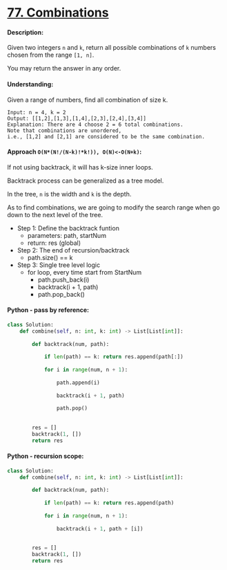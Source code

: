 # [77. Combinations](https://leetcode.com/problems/combinations/)

#### Description:

Given two integers `n` and `k`, return all possible combinations of `k` numbers chosen from the range `[1, n]`.

You may return the answer in any order.


#### Understanding:

Given a range of numbers, find all combination of size k.

	Input: n = 4, k = 2
	Output: [[1,2],[1,3],[1,4],[2,3],[2,4],[3,4]]
	Explanation: There are 4 choose 2 = 6 total combinations.
	Note that combinations are unordered, 
	i.e., [1,2] and [2,1] are considered to be the same combination.


#### Approach `O(N*(N!/(N-k)!*k!)), O(N)<-O(N+k)`:

If not using backtrack, it will has k-size inner loops.

Backtrack process can be generalized as a tree model.

In the tree, `n` is the width and `k` is the depth.

As to find combinations, we are going to modify the search range when go down to the next level of the tree.

- Step 1: Define the backtrack funtion 
	- parameters: path, startNum
	- return: res (global) 
- Step 2: The end of recursion/backtrack
	- path.size() == k
- Step 3: Single tree level logic
	- for loop, every time start from StartNum
		- path.push_back(i)
		- backtrack(i + 1, path)
		- path.pop_back() 

#### Python - pass by reference:
```python
class Solution:
    def combine(self, n: int, k: int) -> List[List[int]]:
        
        def backtrack(num, path):
            
            if len(path) == k: return res.append(path[:])
                
            for i in range(num, n + 1):
                
                path.append(i)
                
                backtrack(i + 1, path)
                
                path.pop()
                
                
        res = []
        backtrack(1, [])
        return res
```

#### Python - recursion scope:
```python
class Solution:
    def combine(self, n: int, k: int) -> List[List[int]]:
        
        def backtrack(num, path):
            
            if len(path) == k: return res.append(path)
                
            for i in range(num, n + 1):
                
                backtrack(i + 1, path + [i])
                
                
        res = []
        backtrack(1, [])
        return res
```